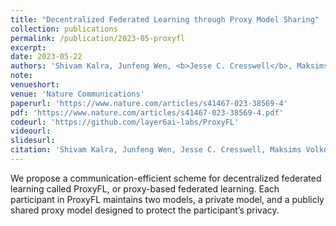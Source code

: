 ```yaml
---
title: "Decentralized Federated Learning through Proxy Model Sharing"
collection: publications
permalink: /publication/2023-05-proxyfl
excerpt: 
date: 2023-05-22
authors: 'Shivam Kalra, Junfeng Wen, <b>Jesse C. Cresswell</b>, Maksims Volkovs, Hamid R. Tizhoosh'
note:
venueshort:
venue: 'Nature Communications'
paperurl: 'https://www.nature.com/articles/s41467-023-38569-4'
pdf: 'https://www.nature.com/articles/s41467-023-38569-4.pdf'
codeurl: 'https://github.com/layer6ai-labs/ProxyFL'
videourl:
slidesurl:
citation: 'Shivam Kalra, Junfeng Wen, Jesse C. Cresswell, Maksims Volkovs, and Hamid R. Tizhoosh. Decentralized federated learning through proxy model sharing. Nature Communications 14, 2899, 2023.'
---
```

We propose a communication-efficient scheme for decentralized federated learning called ProxyFL, or proxy-based federated learning. Each participant in ProxyFL maintains two models, a private model, and a publicly shared proxy model designed to protect the participant’s privacy.
